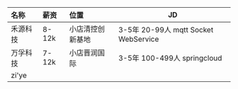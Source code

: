 

| 名称 | 薪资 | 位置 | JD |
| :--- | :--- | :--- | ---- |
| 禾源科技 | 8-12k | 小店清控创新基地 | 3-5年 20-99人 mqtt Socket WebService |
| 万孚科技 | 7-12k | 小店晋润国际 | 3-5年 100-499人 springcloud |
| zi'ye |  |  |  |
